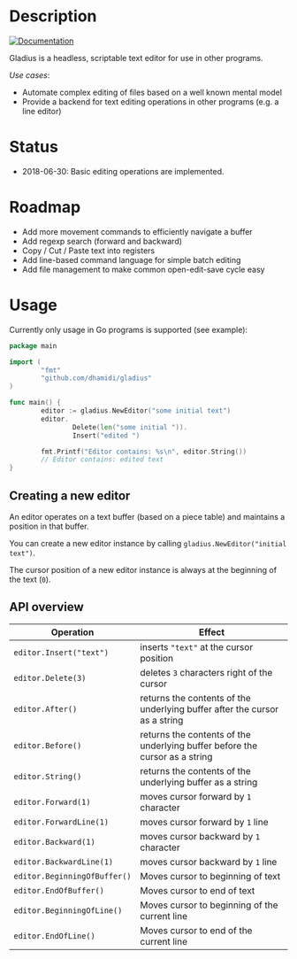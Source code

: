 # Description

[![Documentation](https://godoc.org/github.com/dhamidi/gladius?status.svg)](https://godoc.org/github.com/dhamidi/gladius)

Gladius is a headless, scriptable text editor for use in other programs.

*Use cases*:

- Automate complex editing of files based on a well known mental model
- Provide a backend for text editing operations in other programs (e.g. a line editor)

# Status

- 2018-06-30: Basic editing operations are implemented.

# Roadmap

- Add more movement commands to efficiently navigate a buffer
- Add regexp search (forward and backward)
- Copy / Cut / Paste text into registers
- Add line-based command language for simple batch editing
- Add file management to make common open-edit-save cycle easy

# Usage

Currently only usage in Go programs is supported (see example):

```go
package main

import (
        "fmt"
        "github.com/dhamidi/gladius"
)

func main() {
        editor := gladius.NewEditor("some initial text")
        editor.
                Delete(len("some initial ")).
                Insert("edited ")

        fmt.Printf("Editor contains: %s\n", editor.String())
        // Editor contains: edited text
}

```

## Creating a new editor

An editor operates on a text buffer (based on a piece table) and maintains a position in that buffer.

You can create a new editor instance by calling `gladius.NewEditor("initial text")`.

The cursor position of a new editor instance is always at the beginning of the text (`0`).


## API overview

| Operation                    | Effect                                                                      |
| ---------                    | ------                                                                      |
| `editor.Insert("text")`      | inserts `"text"` at the cursor position                                     |
| `editor.Delete(3)`           | deletes `3` characters right of the cursor                                  |
| `editor.After()`             | returns the contents of the underlying buffer after the cursor as a string  |
| `editor.Before()`            | returns the contents of the underlying buffer before the cursor as a string |
| `editor.String()`            | returns the contents of the underlying buffer as a string                   |
| `editor.Forward(1)`          | moves cursor forward by `1` character                                       |
| `editor.ForwardLine(1)`      | moves cursor forward by `1` line                                            |
| `editor.Backward(1)`         | moves cursor backward by `1` character                                      |
| `editor.BackwardLine(1)`     | moves cursor backward by `1` line                                           |
| `editor.BeginningOfBuffer()` | Moves cursor to beginning of text                                           |
| `editor.EndOfBuffer()`       | Moves cursor to end of text                                                 |
| `editor.BeginningOfLine()`   | Moves cursor to beginning of the current line                               |
| `editor.EndOfLine()`         | Moves cursor to end of the current line                                     |

